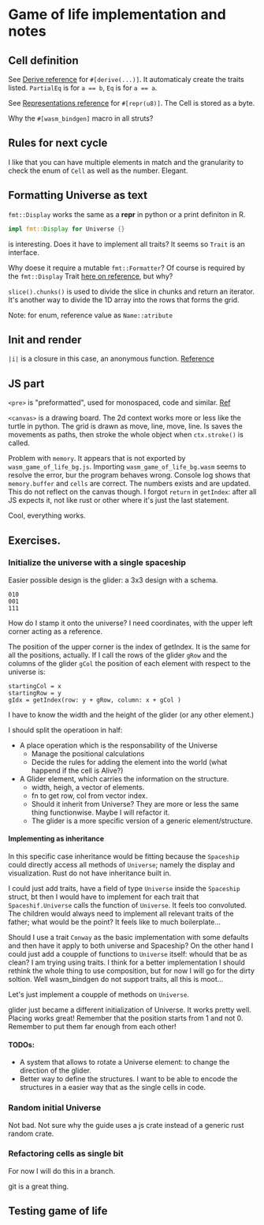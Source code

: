 # Game of life implementation and notes

## Cell definition
See [Derive reference](https://doc.rust-lang.org/rust-by-example/trait/derive.html) for `#[derive(...)]`.
It automaticaly create the traits listed.
`PartialEq` is for `a == b`, `Eq` is for `a == a`.

See [Representations reference](https://doc.rust-lang.org/stable/reference/type-layout.html#representations) for `#[repr(u8)]`. 
The Cell is stored as a byte.

Why the `#[wasm_bindgen]` macro in all struts?

## Rules for next cycle
I like that you can have multiple elements in match and the granularity to check the enum of `Cell` as well as the number.
Elegant.

## Formatting Universe as text
`fmt::Display` works the same as a __repr__ in python or a print definiton in R.

```rust
impl fmt::Display for Universe {}
```

is interesting. 
Does it have to implement all traits?
It seems so `Trait` is an interface.

Why doese it require a mutable `fmt::Formatter`? 
Of course is required by the `fmt::Display` Trait [here on reference](std::fmt::Display), but why?

`slice().chunks()` is used to divide the slice in chunks and return an iterator.
It's another way to divide the 1D array into the rows that forms the grid. 

Note: for enum, reference value as `Name::atribute`

## Init and render

`|i|` is a closure in this case, an anonymous function. [Reference](https://doc.rust-lang.org/book/ch13-01-closures.html)

## JS part
`<pre>` is "preformatted", used for monospaced, code and similar. [Ref](https://developer.mozilla.org/en-US/docs/Web/HTML/Element/pre)

`<canvas>` is a drawing board. The 2d context works more or less like the turtle in python.
The grid is drawn as move, line, move, line.
Is saves the movements as paths, then stroke the whole object when `ctx.stroke()` is called.

Problem with `memory`. It appears that is not exported by `wasm_game_of_life_bg.js`.
Importing `wasm_game_of_life_bg.wasm` seems to resolve the error, bur the program behaves wrong.
Console log shows that `memory.buffer` and `cells` are correct. The numbers exists and are updated.
This do not reflect on the canvas though.
I forgot `return` in `getIndex`: after all JS expects it, not like rust or other where it's just the last statement.

Cool, everything works.

## Exercises.

### Initialize the universe with a single spaceship

Easier possible design is the glider: a 3x3 design with a schema.

```
010
001
111
```

How do I stamp it onto the universe?
I need coordinates, with the upper left corner acting as a reference.

The position of the upper corner is the index of getIndex. It is the same for all the positions, actually. 
If I call the rows of the glider `gRow` and the columns of the glider `gCol` the position of each element with respect to the universe is:

```
startingCol = x
startingRow = y
gIdx = getIndex(row: y + gRow, column: x + gCol )
```

I have to know the width and the height of the glider (or any other element.)

I should split the operatioon in half:

- A place operation which is the responsability of the Universe
  - Manage the positional calculations
  - Decide the rules for adding the element into the world (what happend if the cell is Alive?)
- A Glider element, which carries the information on the structure.
  - width, heigh, a vector of elements.
  - fn to get row, col from vector index.
  - Should it inherit from Universe? They are more or less the same thing functionwise. Maybe I will refactor it. 
  - The glider is a more specific version of a generic element/structure.

#### Implementing as inheritance
In this specific case inheritance would be fitting because the `Spaceship` could directly access all methods of `Universe`; namely the display and visualization.
Rust do not have inheritance built in.

I could just add traits, have a field of type `Universe` inside the `Spaceship` struct, bt then I would have to implement for each trait that `Spaceshif.Universe` calls the function of `Universe`.
It feels too convoluted. The children would always need to implement all relevant traits of the father; what would be the point? It feels like to much boilerplate...

Should I use a trait `Conway` as the basic implementation with some defaults and then have it apply to both universe and Spaceship?
On the other hand I could just add a coupple of functions to `Universe` itself: whould that be as clean?
I am trying using traits. I think for a better implementation I should rethink the whole thing to use composition, but for now I will go for the dirty soltion.
Well wasm_bindgen do not support traits, all this is moot...

Let's just implement a coupple of methods on `Universe`.

glider just became a different initialization of Universe. It works pretty well.
Placing works great! Remember that the position starts from 1 and not 0. Remember to put them far enough from each other!

#### TODOs:

- A system that allows to rotate a Universe element: to change the direction of the glider.
- Better way to define the structures. I want to be able to encode the structures in a easier way that as the single cells in code.

### Random initial Universe
Not bad. Not sure why the guide uses a js crate instead of a generic rust random crate.

### Refactoring cells as single bit
For now I will do this in a branch.

git is a great thing.

## Testing game of life



